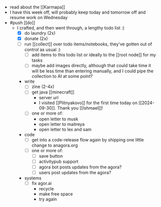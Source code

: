 - read about the [[Karmapa]]
- I have this week off, will probably keep today and tomorrow off and resume work on Wednesday
- #push [[do]]
    - I crafted, and then went through, a lengthy todo list :)
        - [x] do laundry (2x)
        - [x] donate (2x)
        - [ ] run [[collect]] over todo items/notebooks, they've gotten out of control as usual :)
            - [ ] add items to this todo list or ideally to the [[root node]] for my tasks
            - [ ] maybe add images directly, although that could take time it will be less time than entering manually, and I could pipe the collection to AI at some point? 
        - write
            - [ ] zine (2-4x)
            - [ ] get java [[minecraft]]
                - server url
                - I visited [[Plitnyakovo]] for the first time today on [[2024-09-30]]. Thank you [[Ishmael]]!
            - [ ] one or more of:
                - open letter to musk
                - open letter to maitreya
                - open letter to lex and sam
        - code
            - [ ] get into a code-release flow again by shipping one little change to anagora.org
            - [ ] one or more of:
                - [ ] save button
                - [ ] activitypub support
                - [ ] agora bot posts updates from the agora?
                - [ ] users post updates from the agora?
        - systems
            - [ ] fix agor.ai 
                - recycle
                - make free space
                - try again

